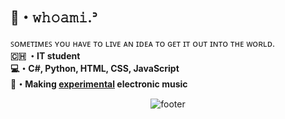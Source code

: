 ## 🍃・𝚠𝚑𝚘𝚊𝚖𝚒.ᐣ
  ꜱᴏᴍᴇᴛɪᴍᴇꜱ ʏᴏᴜ ʜᴀᴠᴇ ᴛᴏ ʟɪᴠᴇ ᴀɴ ɪᴅᴇᴀ ᴛᴏ ɢᴇᴛ ɪᴛ ᴏᴜᴛ ɪɴᴛᴏ ᴛʜᴇ ᴡᴏʀʟᴅ.<br>
**🇨🇭 ・IT student** <br>
**💻・C#, Python, HTML, CSS, JavaScript** <br>
**🌌・Making [experimental](https://linktr.ee/wh01sme) electronic music** <br>

<div align="center">
    <img alt="footer" src="githubbanner.gif">
</div>


